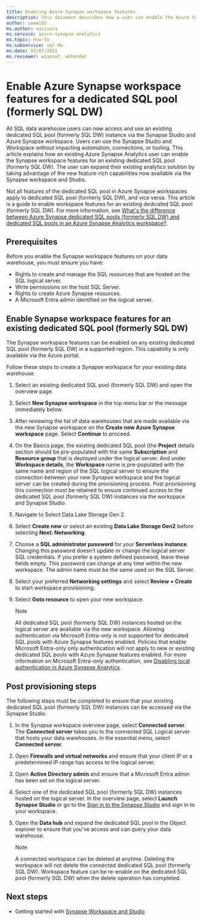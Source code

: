 ```yaml
---
title: Enabling Azure Synapse workspace features
description: This document describes how a user can enable the Azure Synapse workspace features on an existing dedicated SQL pool (formerly SQL DW).  
author: sowmi93
ms.author: sosivara
ms.service: azure-synapse-analytics
ms.topic: how-to
ms.subservice: sql-dw
ms.date: 03/07/2022
ms.reviewer: wiassaf, whhender
---
```


# Enable Azure Synapse workspace features for a dedicated SQL pool (formerly SQL DW)

All SQL data warehouse users can now access and use an existing dedicated SQL pool (formerly SQL DW) instance via the Synapse Studio and Azure Synapse workspace. Users can use the Synapse Studio and Workspace without impacting automation, connections, or tooling. This article explains how an existing Azure Synapse Analytics user can enable the Synapse workspace features for an existing dedicated SQL pool (formerly SQL DW). The user can expand their existing analytics solution by taking advantage of the new feature-rich capabilities now available via the Synapse workspace and Studio.

Not all features of the dedicated SQL pool in Azure Synapse workspaces apply to dedicated SQL pool (formerly SQL DW), and vice versa. This article is a guide to enable workspace features for an existing dedicated SQL pool (formerly SQL DW). For more information, see [What's the difference between Azure Synapse dedicated SQL pools (formerly SQL DW) and dedicated SQL pools in an Azure Synapse Analytics workspace?](https://techcommunity.microsoft.com/t5/azure-synapse-analytics-blog/msft-docs-what-s-the-difference-between-synapse-formerly-sql-dw/ba-p/3597772). 

## Prerequisites
Before you enable the Synapse workspace features on your data warehouse, you must ensure you have:

- Rights to create and manage the SQL resources that are hosted on the SQL logical server.
- Write permissions on the host SQL Server. 
- Rights to create Azure Synapse resources.
- A Microsoft Entra admin identified on the logical server.

## Enable Synapse workspace features for an existing dedicated SQL pool (formerly SQL DW)

The Synapse workspace features can be enabled on any existing dedicated SQL pool (formerly SQL DW) in a supported region. This capability is only available via the Azure portal.

Follow these steps to create a Synapse workspace for your existing data warehouse.
1. Select an existing dedicated SQL pool (formerly SQL DW) and open the overview page.
2. Select **New Synapse workspace** in the top menu bar or the message immediately below.
3. After reviewing the list of data warehouses that are made available via the new Synapse workspace on the **Create new Azure Synapse workspace** page. Select **Continue** to proceed.
4. On the Basics page, the existing dedicated SQL pool (the **Project** details section should be pre-populated with the same **Subscription** and **Resource group** that is deployed under the logical server. And under **Workspace details**, the **Workspace** name is pre-populated with the same name and region of the SQL logical server to ensure the connection between your new Synapse workspace and the logical server can be created during the provisioning process. Post provisioning this connection must be retained to ensure continued access to the dedicated SQL pool (formerly SQL DW) instances via the workspace and Synapse Studio.
5. Navigate to Select Data Lake Storage Gen 2.
6. Select **Create new** or select an existing **Data Lake Storage Gen2** before selecting **Next: Networking**.
7. Choose a **SQL administrator password** for your **Serverless instance**. Changing this password doesn't update or change the logical server SQL credentials. If you prefer a system defined password, leave these fields empty. This password can change at any time within the new workspace. The admin name must be the same used on the SQL Server.
8. Select your preferred **Networking settings** and select **Review + Create** to start workspace provisioning.
9. Select **Goto resource** to open your new workspace.

    > [!NOTE]
    > All dedicated SQL pool (formerly SQL DW) instances hosted on the logical server are available via the new workspace.
    > Allowing authentication via Microsoft Entra-only is not supported for dedicated SQL pools with Azure Synapse features enabled. Policies that enable Microsoft Entra-only only authentication will not apply to new or existing dedicated SQL pools with Azure Synapse features enabled. For more information on Microsoft Entra-only authentication, see [Disabling local authentication in Azure Synapse Analytics](../sql/active-directory-authentication.md).

## Post provisioning steps
The following steps must be completed to ensure that your existing dedicated SQL pool (formerly SQL DW) instances can be accessed via the Synapse Studio.
1. In the Synapse workspace overview page, select **Connected server**. The **Connected server** takes you to the connected SQL Logical server that hosts your data warehouses. In the essential menu, select **Connected server**.
2. Open **Firewalls and virtual networks** and ensure that your client IP or a predetermined IP range has access to the logical server.
3. Open **Active Directory admin** and ensure that a Microsoft Entra admin has been set on the logical server.
4. Select one of the dedicated SQL pool (formerly SQL DW) instances hosted on the logical server. In the overview page, select **Launch Synapse Studio** or go to the [Sign in to the Synapse Studio](https://web.azuresynapse.net) and sign in to your workspace.
5. Open the **Data hub** and expand the dedicated SQL pool in the Object explorer to ensure that you've access and can query your data warehouse.

    > [!NOTE] 
    > A connected workspace can be deleted at anytime. Deleting the workspace will not delete the connected dedicated SQL pool (formerly SQL DW). Workspace feature can be re-enable on the dedicated SQL pool (formerly SQL DW) when the delete operation has completed.

## Next steps

- Getting started with [Synapse Workspace and Studio](../get-started.md)
